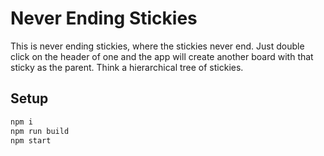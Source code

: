 # Never Ending Stickies

This is never ending stickies, where the stickies never end. Just double click on the header of one and the app will create another board with that sticky as the parent. Think a hierarchical tree of stickies.

## Setup

```bash
npm i
npm run build
npm start
```